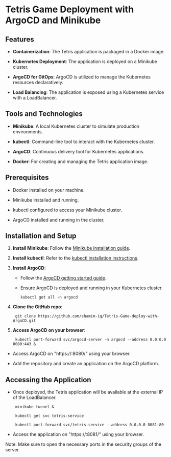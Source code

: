 Tetris Game Deployment with ArgoCD and Minikube
======================================================

Features
--------

*   **Containerization**: The Tetris application is packaged in a Docker image.
    
*   **Kubernetes Deployment**: The application is deployed on a Minikube cluster.
    
*   **ArgoCD for GitOps**: ArgoCD is utilized to manage the Kubernetes resources declaratively.
    
*   **Load Balancing**: The application is exposed using a Kubernetes service with a LoadBalancer.
    

Tools and Technologies
----------------------

*   **Minikube**: A local Kubernetes cluster to simulate production environments.
    
*   **kubectl**: Command-line tool to interact with the Kubernetes cluster.
    
*   **ArgoCD**: Continuous delivery tool for Kubernetes applications.
    
*   **Docker**: For creating and managing the Tetris application image.

Prerequisites
-------------

*   Docker installed on your machine.
    
*   Minikube installed and running.
    
*   kubectl configured to access your Minikube cluster.
    
*   ArgoCD installed and running in the cluster.
    

Installation and Setup
----------------------

1.  **Install Minikube**: Follow the [Minikube installation guide](https://minikube.sigs.k8s.io/docs/start/?arch=%2Fwindows%2Fx86-64%2Fstable%2F.exe+download).
    
2.  **Install kubectl**: Refer to the [kubectl installation instructions](https://kubernetes.io/docs/tasks/tools/install-kubectl-linux/).
    
3.  **Install ArgoCD**:
    
    *   Follow the [ArgoCD getting started guide](https://www.fosstechnix.com/install-argocd-on-minikube-with-ubuntu-24-04/).
        
    *   Ensure ArgoCD is deployed and running in your Kubernetes cluster.
      
          ```    
          kubectl get all -n argocd
          ```
        
4.  **Clone the GitHub repo**:

       ```
        git clone https://github.com/shamim-iq/Tetris-Game-deploy-with-ArgoCD.git
       ```
    
5.  **Access ArgoCD on your browser**:

       ```
        kubectl port-forward svc/argocd-server -n argocd --address 0.0.0.0 8080:443 &
       ```

*   Access ArgoCD on "https://<server-ip>:8080/" using your browser.

*   Add the repository and create an application on the ArgoCD platform.

Accessing the Application
-------------------------

*   Once deployed, the Tetris application will be available at the external IP of the LoadBalancer.

       ```    
        minikube tunnel &
       ```

       ```    
        kubectl get svc tetris-service
       ```

       ```    
        kubectl port-forward svc/tetris-service --address 0.0.0.0 8081:80
       ```

*   Access the application on "https://<server-ip>:8081/" using your browser.

Note: Make sure to open the necessary ports in the security groups of the server.
    
    
